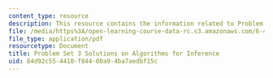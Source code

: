 ```yaml
---
content_type: resource
description: This resource contains the information related to Problem Set 3 Solutions.
file: /media/https%3A/open-learning-course-data-rc.s3.amazonaws.com/6-438-algorithms-for-inference-fall-2014/84d92c554410f84400a94ba7aedbf15c_MIT6_438F14_ps3_sol.pdf
file_type: application/pdf
resourcetype: Document
title: Problem Set 3 Solutions on Algorithms for Inference
uid: 84d92c55-4410-f844-00a9-4ba7aedbf15c
---
```

